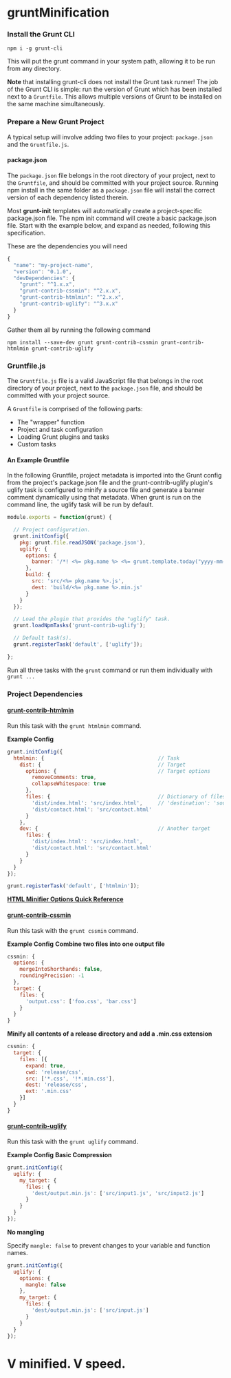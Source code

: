 # gruntMinification

### Install the Grunt CLI
```
npm i -g grunt-cli
```

This will put the grunt command in your system path, allowing it to be run from any directory.

**Note** that installing grunt-cli does not install the Grunt task runner! The job of the Grunt CLI is simple: run the version of Grunt which has been installed next to a `Gruntfile`. This allows multiple versions of Grunt to be installed on the same machine simultaneously.

### Prepare a New Grunt Project
A typical setup will involve adding two files to your project: `package.json` and the `Gruntfile.js`.

#### package.json
The `package.json` file belongs in the root directory of your project, next to the `Gruntfile`, and should be committed with your project source. Running npm install in the same folder as a `package.json` file will install the correct version of each dependency listed therein.

Most **grunt-init** templates will automatically create a project-specific package.json file.
The npm init command will create a basic package.json file.
Start with the example below, and expand as needed, following this specification.

These are the dependencies you will need
``` javascript
{
  "name": "my-project-name",
  "version": "0.1.0",
  "devDependencies": {
    "grunt": "^1.x.x",
    "grunt-contrib-cssmin": "^2.x.x",
    "grunt-contrib-htmlmin": "^2.x.x",
    "grunt-contrib-uglify": "^3.x.x"
  }
}
```

Gather them all by running the following command
```
npm install --save-dev grunt grunt-contrib-cssmin grunt-contrib-htmlmin grunt-contrib-uglify
```

### Gruntfile.js
The `Gruntfile.js` file is a valid JavaScript file that belongs in the root directory of your project, next to the `package.json` file, and should be committed with your project source.

A `Gruntfile` is comprised of the following parts:

* The "wrapper" function
* Project and task configuration
* Loading Grunt plugins and tasks
* Custom tasks

#### An Example Gruntfile
In the following Gruntfile, project metadata is imported into the Grunt config from the project's package.json file and the grunt-contrib-uglify plugin's uglify task is configured to minify a source file and generate a banner comment dynamically using that metadata. When grunt is run on the command line, the uglify task will be run by default.
``` javascript
module.exports = function(grunt) {

  // Project configuration.
  grunt.initConfig({
    pkg: grunt.file.readJSON('package.json'),
    uglify: {
      options: {
        banner: '/*! <%= pkg.name %> <%= grunt.template.today("yyyy-mm-dd") %> */\n'
      },
      build: {
        src: 'src/<%= pkg.name %>.js',
        dest: 'build/<%= pkg.name %>.min.js'
      }
    }
  });

  // Load the plugin that provides the "uglify" task.
  grunt.loadNpmTasks('grunt-contrib-uglify');

  // Default task(s).
  grunt.registerTask('default', ['uglify']);

};
```

Run all three tasks with the `grunt` command or run them individually with `grunt ...`

### Project Dependencies
#### [grunt-contrib-htmlmin](https://github.com/gruntjs/grunt-contrib-htmlmin)

Run this task with the `grunt htmlmin` command.

**Example Config**
``` javascript
grunt.initConfig({
  htmlmin: {                                     // Task
    dist: {                                      // Target
      options: {                                 // Target options
        removeComments: true,
        collapseWhitespace: true
      },
      files: {                                   // Dictionary of files
        'dist/index.html': 'src/index.html',     // 'destination': 'source'
        'dist/contact.html': 'src/contact.html'
      }
    },
    dev: {                                       // Another target
      files: {
        'dist/index.html': 'src/index.html',
        'dist/contact.html': 'src/contact.html'
      }
    }
  }
});

grunt.registerTask('default', ['htmlmin']);
```

**[HTML Minifier Options Quick Reference](https://github.com/kangax/html-minifier#options-quick-reference)**

#### [grunt-contrib-cssmin](https://github.com/gruntjs/grunt-contrib-cssmin)

Run this task with the `grunt cssmin` command.

**Example Config**
**Combine two files into one output file**
``` javascript
cssmin: {
  options: {
    mergeIntoShorthands: false,
    roundingPrecision: -1
  },
  target: {
    files: {
      'output.css': ['foo.css', 'bar.css']
    }
  }
}
```

**Minify all contents of a release directory and add a .min.css extension**
``` javascript
cssmin: {
  target: {
    files: [{
      expand: true,
      cwd: 'release/css',
      src: ['*.css', '!*.min.css'],
      dest: 'release/css',
      ext: '.min.css'
    }]
  }
}
```

#### [grunt-contrib-uglify](https://github.com/gruntjs/grunt-contrib-uglify)

Run this task with the `grunt uglify` command.

**Example Config**
**Basic Compression**
``` javascript
grunt.initConfig({
  uglify: {
    my_target: {
      files: {
        'dest/output.min.js': ['src/input1.js', 'src/input2.js']
      }
    }
  }
});
```

**No mangling**

Specify `mangle: false` to prevent changes to your variable and function names.
``` javascript
grunt.initConfig({
  uglify: {
    options: {
      mangle: false
    },
    my_target: {
      files: {
        'dest/output.min.js': ['src/input.js']
      }
    }
  }
});
```

# V minified. V speed.